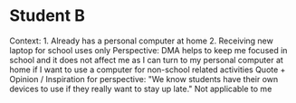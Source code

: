 # Student B

Context: 1. Already has a personal computer at home
2. Receiving new laptop for school uses only
Perspective: DMA helps to keep me focused in school and it does not affect me as I can turn to my personal computer at home if I want to use a computer for non-school related activities
Quote + Opinion / Inspiration for perspective: "We know students have their own devices to use if they really want to stay up late."
Not applicable to me